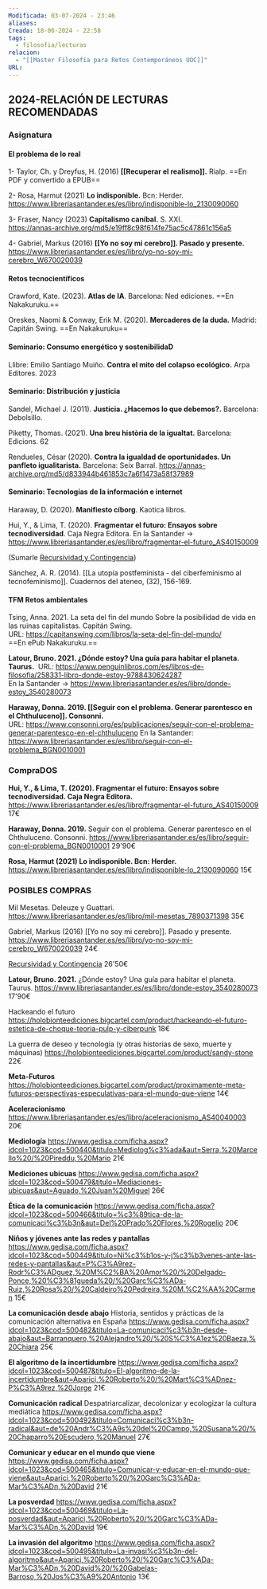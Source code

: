 ```yaml
---
Modificada: 03-07-2024 - 23:46
aliases: 
Creada: 18-06-2024 - 22:58
tags:
  - filosofia/lecturas
relacion:
  - "[[Master Filosofía para Retos Contemporáneos UOC]]"
URL: 
---
```

## 2024-RELACIÓN DE LECTURAS RECOMENDADAS
### Asignatura
#### El problema de lo real

1- Taylor, Ch. y Dreyfus, H. (2016) **[[Recuperar el realismo]].** Rialp.
==En PDF y convertido a EPUB==

2- Rosa, Harmut (2021) **Lo indisponible.** Bcn: Herder.
https://www.libreriasantander.es/es/libro/indisponible-lo_2130090060

3- Fraser, Nancy (2023) **Capitalismo caníbal.** S. XXI.  
https://annas-archive.org/md5/e19ff8c98f614fe75ac5c47861c156a5

4- Gabriel, Markus (2016) **[[Yo no soy mi cerebro]]. Pasado y presente.**
https://www.libreriasantander.es/es/libro/yo-no-soy-mi-cerebro_W670020039

#### Retos tecnocientíficos

Crawford, Kate. (2023). **Atlas de IA**. Barcelona: Ned ediciones. ==En Nakakuruku.==

Oreskes, Naomi & Conway, Erik M. (2020). **Mercaderes de la duda.** Madrid: Capitán Swing. ==En Nakakuruku==


#### Seminario: Consumo energético y sostenibilidaD

Llibre: Emilio Santiago Muiño. **Contra el mito del colapso ecológico.** Arpa Editores. 2023


#### Seminario: Distribución y justicia

Sandel, Michael J. (2011). **Justicia. ¿Hacemos lo que debemos?.** Barcelona: Debolsillo. 
 
Piketty, Thomas. (2021). **Una breu història de la igualtat.** Barcelona: Edicions. 62  

Rendueles, César (2020). **Contra la igualdad de oportunidades. Un panfleto igualitarista.** Barcelona: Seix Barral.
https://annas-archive.org/md5/d833944b461853c7a6f1473a58f37989


#### Seminario: Tecnologías de la información e internet

Haraway, D. (2020). **Manifiesto cíborg**. Kaotica libros.  

Hui, Y., & Lima, T. (2020). **Fragmentar el futuro: Ensayos sobre tecnodiversidad**. Caja Negra Editora.
En la Santander -> https://www.libreriasantander.es/es/libro/fragmentar-el-futuro_AS40150009

(Sumarle [Recursividad y Contingencia](https://www.libreriasantander.es/es/libro/recursividad-y-contingencia_AS40190001))  


Sánchez, A. R. (2014). [[La utopía postfeminista - del ciberfeminismo al tecnofeminismo]]. Cuadernos del ateneo, (32), 156-169.



#### TFM Retos ambientales

Tsing, Anna. 2021. La seta del fin del mundo Sobre la posibilidad de vida en las ruinas capitalistas. Capitán Swing.  
URL: https://capitanswing.com/libros/la-seta-del-fin-del-mundo/  
==En ePub Nakakuruku.==


**Latour, Bruno. 2021. ¿Dónde estoy? Una guía para habitar el planeta. Taurus.**  URL: https://www.penguinlibros.com/es/libros-de-filosofia/258331-libro-donde-estoy-9788430624287  
En la Santander -> https://www.libreriasantander.es/es/libro/donde-estoy_3540280073

**Haraway, Donna. 2019. [[Seguir con el problema. Generar parentesco en el Chthuluceno]]. Consonni.**  
URL: https://www.consonni.org/es/publicaciones/seguir-con-el-problema-generar-parentesco-en-el-chthuluceno
En la Santander: https://www.libreriasantander.es/es/libro/seguir-con-el-problema_BGN0010001



### CompraDOS

**Hui, Y., & Lima, T. (2020). Fragmentar el futuro: Ensayos sobre tecnodiversidad. Caja Negra Editora.**
https://www.libreriasantander.es/es/libro/fragmentar-el-futuro_AS40150009
17€

**Haraway, Donna. 2019.** Seguir con el problema. Generar parentesco en el Chthuluceno. Consonni.
https://www.libreriasantander.es/es/libro/seguir-con-el-problema_BGN0010001
29'90€

**Rosa, Harmut (2021) Lo indisponible. Bcn: Herder.**
https://www.libreriasantander.es/es/libro/indisponible-lo_2130090060
15€



### POSIBLES COMPRAS


Mil Mesetas. Deleuze y Guattari.
https://www.libreriasantander.es/es/libro/mil-mesetas_7890371398
35€

Gabriel, Markus (2016) [[Yo no soy mi cerebro]]. Pasado y presente.
https://www.libreriasantander.es/es/libro/yo-no-soy-mi-cerebro_W670020039
24€


[Recursividad y Contingencia](https://www.libreriasantander.es/es/libro/recursividad-y-contingencia_AS40190001)
26'50€

**Latour, Bruno. 2021.** ¿Dónde estoy? Una guía para habitar el planeta. Taurus.
https://www.libreriasantander.es/es/libro/donde-estoy_3540280073
17'90€

Hackeando el futuro
https://holobionteediciones.bigcartel.com/product/hackeando-el-futuro-estetica-de-choque-teoria-pulp-y-ciberpunk
18€

La guerra de deseo y tecnología (y otras historias de sexo, muerte y máquinas)
https://holobionteediciones.bigcartel.com/product/sandy-stone
22€

**Meta-Futuros**
https://holobionteediciones.bigcartel.com/product/proximamente-meta-futuros-perspectivas-especulativas-para-el-mundo-que-viene
14€

**Aceleracionismo**
https://www.libreriasantander.es/es/libro/aceleracionismo_AS40040003
20€

**Mediología**
https://www.gedisa.com/ficha.aspx?idcol=1023&cod=500440&titulo=Mediolog%c3%ada&aut=Serra,%20Marcello%20/%20Pireddu,%20Mario
21€

**Mediciones ubicuas**
https://www.gedisa.com/ficha.aspx?idcol=1023&cod=500479&titulo=Mediaciones-ubicuas&aut=Aguado,%20Juan%20Miguel
26€

**Ética de la comunicación**
https://www.gedisa.com/ficha.aspx?idcol=1023&cod=500466&titulo=%c3%89tica-de-la-comunicaci%c3%b3n&aut=Del%20Prado%20Flores,%20Rogelio
20€

 **Niños y jóvenes ante las redes y pantallas** 
 https://www.gedisa.com/ficha.aspx?idcol=1023&cod=500449&titulo=Ni%c3%b1os-y-j%c3%b3venes-ante-las-redes-y-pantallas&aut=P%C3%A9rez-Rodr%C3%ADguez,%20M%C2%BA%20Amor%20/%20Delgado-Ponce,%20%C3%81gueda%20/%20Garc%C3%ADa-Ruiz,%20Rosa%20/%20Caldeiro%20Pedreira,%20M.%C2%AA%20Carmen
 15€


**La comunicación desde abajo**
 Historia, sentidos y prácticas de la comunicación alternativa en España 
https://www.gedisa.com/ficha.aspx?idcol=1023&cod=500482&titulo=La-comunicaci%c3%b3n-desde-abajo&aut=Barranquero,%20Alejandro%20/%20S%C3%A1ez%20Baeza,%20Chiara
25€

**El algoritmo de la incertidumbre**
https://www.gedisa.com/ficha.aspx?idcol=1023&cod=500487&titulo=El-algoritmo-de-la-incertidumbre&aut=Aparici,%20Roberto%20/%20Mart%C3%ADnez-P%C3%A9rez,%20Jorge
21€

**Comunicación radical**
Despatriarcalizar, decolonizar y ecologizar la cultura mediática
https://www.gedisa.com/ficha.aspx?idcol=1023&cod=500492&titulo=Comunicaci%c3%b3n-radical&aut=de%20Andr%C3%A9s%20del%20Campo,%20Susana%20/%20Chaparro%20Escudero,%20Manuel
27€

**Comunicar y educar en el mundo que viene**
https://www.gedisa.com/ficha.aspx?idcol=1023&cod=500465&titulo=Comunicar-y-educar-en-el-mundo-que-viene&aut=Aparici,%20Roberto%20/%20Garc%C3%ADa-Mar%C3%ADn,%20David
21€

**La posverdad**
https://www.gedisa.com/ficha.aspx?idcol=1023&cod=500469&titulo=La-posverdad&aut=Aparici,%20Roberto%20/%20Garc%C3%ADa-Mar%C3%ADn,%20David
19€

**La invasión del algoritmo**
https://www.gedisa.com/ficha.aspx?idcol=1023&cod=500495&titulo=La-invasi%c3%b3n-del-algoritmo&aut=Aparici,%20Roberto%20/%20Garc%C3%ADa-Mar%C3%ADn,%20David%20/%20Gabelas-Barroso,%20Jos%C3%A9%20Antonio
13€